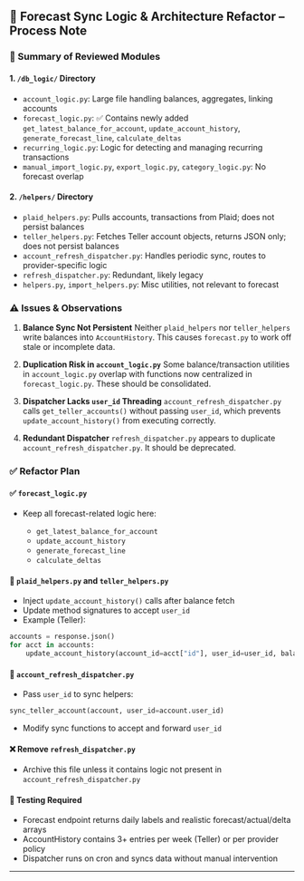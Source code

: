 ## 🔧 Forecast Sync Logic & Architecture Refactor – Process Note

### 📁 Summary of Reviewed Modules

#### 1. `/db_logic/` Directory

* `account_logic.py`: Large file handling balances, aggregates, linking accounts
* `forecast_logic.py`: ✅ Contains newly added `get_latest_balance_for_account`, `update_account_history`, `generate_forecast_line`, `calculate_deltas`
* `recurring_logic.py`: Logic for detecting and managing recurring transactions
* `manual_import_logic.py`, `export_logic.py`, `category_logic.py`: No forecast overlap

#### 2. `/helpers/` Directory

* `plaid_helpers.py`: Pulls accounts, transactions from Plaid; does not persist balances
* `teller_helpers.py`: Fetches Teller account objects, returns JSON only; does not persist balances
* `account_refresh_dispatcher.py`: Handles periodic sync, routes to provider-specific logic
* `refresh_dispatcher.py`: Redundant, likely legacy
* `helpers.py`, `import_helpers.py`: Misc utilities, not relevant to forecast

### ⚠️ Issues & Observations

1. **Balance Sync Not Persistent**
   Neither `plaid_helpers` nor `teller_helpers` write balances into `AccountHistory`. This causes `forecast.py` to work off stale or incomplete data.

2. **Duplication Risk in `account_logic.py`**
   Some balance/transaction utilities in `account_logic.py` overlap with functions now centralized in `forecast_logic.py`. These should be consolidated.

3. **Dispatcher Lacks `user_id` Threading**
   `account_refresh_dispatcher.py` calls `get_teller_accounts()` without passing `user_id`, which prevents `update_account_history()` from executing correctly.

4. **Redundant Dispatcher**
   `refresh_dispatcher.py` appears to duplicate `account_refresh_dispatcher.py`. It should be deprecated.

### ✅ Refactor Plan

#### ✅ `forecast_logic.py`

* Keep all forecast-related logic here:

  * `get_latest_balance_for_account`
  * `update_account_history`
  * `generate_forecast_line`
  * `calculate_deltas`

#### 🔁 `plaid_helpers.py` and `teller_helpers.py`

* Inject `update_account_history()` calls after balance fetch
* Update method signatures to accept `user_id`
* Example (Teller):

```python
accounts = response.json()
for acct in accounts:
    update_account_history(account_id=acct["id"], user_id=user_id, balance=acct["available_balance"])
```

#### 🔁 `account_refresh_dispatcher.py`

* Pass `user_id` to sync helpers:

```python
sync_teller_account(account, user_id=account.user_id)
```

* Modify sync functions to accept and forward `user_id`

#### ❌ Remove `refresh_dispatcher.py`

* Archive this file unless it contains logic not present in `account_refresh_dispatcher.py`

#### 🧪 Testing Required

* Forecast endpoint returns daily labels and realistic forecast/actual/delta arrays
* AccountHistory contains 3+ entries per week (Teller) or per provider policy
* Dispatcher runs on cron and syncs data without manual intervention

---
